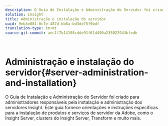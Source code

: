 ```yaml
---
description: O Guia de Instalação e Administração do Servidor foi criado para administradores responsáveis pela instalação e administração dos servidores Insight. Este guia fornece orientações e instruções específicas para a instalação de produtos e serviços de servidor da Adobe, como o Insight Server, clusters do Insight Server, Transform e muito mais.
solution: Insight
title: Administração e instalação do servidor
uuid: 9eb3e881-0c7e-487d-bb8a-bd3de75f9bdf
translation-type: tm+mt
source-git-commit: aec1f7b14198cdde91f61d490a235022943bfedb

---
```



# Administração e instalação do servidor{#server-administration-and-installation}

O Guia de Instalação e Administração do Servidor foi criado para administradores responsáveis pela instalação e administração dos servidores Insight. Este guia fornece orientações e instruções específicas para a instalação de produtos e serviços de servidor da Adobe, como o Insight Server, clusters do Insight Server, Transform e muito mais.

